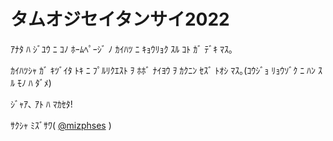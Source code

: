 # タムオジセイタンサイ2022

ｱﾅﾀ ﾊ ｼﾞﾕｳ ﾆ ｺﾉ ﾎｰﾑﾍﾟｰｼﾞ ﾉ ｶｲﾊﾂ ﾆ ｷｮｳﾘｮｸ ｽﾙ ｺﾄ ｶﾞ ﾃﾞｷ ﾏｽ｡

ｶｲﾊﾂｼｬ ｶﾞ ｷﾂﾞｲﾀ ﾄｷ ﾆ ﾌﾟﾙﾘｸｴｽﾄ ｦ ﾎﾎﾞ ﾅｲﾖｳ ｦ ｶｸﾆﾝ ｾｽﾞ ﾄｵｼ ﾏｽ｡(ｺｳｼﾞｮ ﾘｮｳｿﾞｸ ﾆ ﾊﾝ ｽﾙ ﾓﾉ ﾊ ﾀﾞﾒ)

ｼﾞｬｱ､ ｱﾄ ﾊ ﾏｶｾﾀ!

ｻｸｼｬ  ﾐｽﾞｻﾜ( [@mizphses](https://twitter.com/mizphses) )
